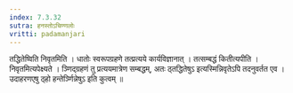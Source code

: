 ```yaml
---
index: 7.3.32
sutra: हनस्तोऽचिण्णलोः
vritti: padamanjari
---
```


 तद्धितेष्विति निवृतमिति । धातोः स्वरूपग्रहणे तत्प्रत्यये कार्यविज्ञानात् । तत्सम्बद्धं कितीत्यपीति । निवृतमित्यपेक्ष्यते । ञ्णिद्ग्रहणं तु प्रत्ययमात्रेण सम्बद्धम्, अतः ठ्तद्धितेषुऽ इत्यस्मिन्निवृतेऽपि तदनुवर्तत एव । उदाहरणएषु ठ्हो हन्तेर्ञ्णिन्नेषुऽ इति कुत्वम् ॥